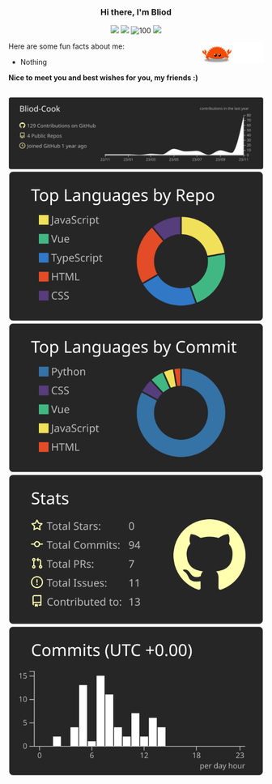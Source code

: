 <h3 align="center">Hi there, I'm Bliod</h3>
<p align="middle">
<img src="https://img.shields.io/badge/Best_Like-Rust-green"/>
<img src="https://img.shields.io/badge/Coding...-8A2BE2"/>
<img src="https://komarev.com/ghpvc/?username=bliod-cook" alt="100"/>
<img src="https://img.shields.io/github/stars/bliod-cook"/>
<p/>
<img src="https://github.com/Bliod-Cook/Bliod-Cook/blob/51dd20a3e88ee67559273fdf5a6f147b0258632a/assert/ferris.gif" align="right" width="25%"/>

Here are some fun facts about me:

- Nothing

**Nice to meet you and best wishes for you, my friends :)**
<h2></h2>

[![](https://raw.githubusercontent.com/Bliod-Cook/Bliod-Cook/master/profile-summary-card-output/apprentice/0-profile-details.svg)](https://github.com/vn7n24fzkq/github-profile-summary-cards)
[![](https://raw.githubusercontent.com/Bliod-Cook/Bliod-Cook/master/profile-summary-card-output/apprentice/1-repos-per-language.svg)](https://github.com/vn7n24fzkq/github-profile-summary-cards) [![](https://raw.githubusercontent.com/Bliod-Cook/Bliod-Cook/master/profile-summary-card-output/apprentice/2-most-commit-language.svg)](https://github.com/vn7n24fzkq/github-profile-summary-cards)
[![](https://raw.githubusercontent.com/Bliod-Cook/Bliod-Cook/master/profile-summary-card-output/apprentice/3-stats.svg)](https://github.com/vn7n24fzkq/github-profile-summary-cards) [![](https://raw.githubusercontent.com/Bliod-Cook/Bliod-Cook/master/profile-summary-card-output/apprentice/4-productive-time.svg)](https://github.com/vn7n24fzkq/github-profile-summary-cards)
